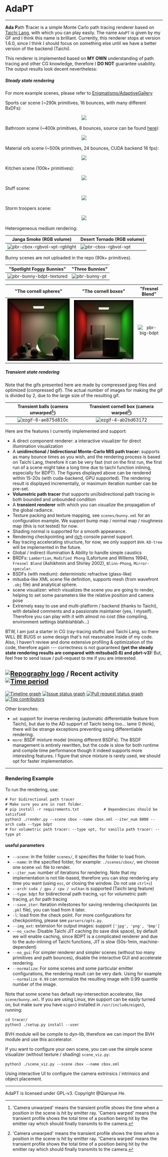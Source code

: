 # AdaPT

---

**Ada** **P**ath **T**racer is a simple Monte Carlo path tracing renderer based on [Taichi Lang](https://www.taichi-lang.org/), with which you can play easily. The name `AdaPT` is given by my GF and I think this name is brilliant. Currently, this renderer stops at version 1.6.0, since I think I should focus on something else until we have a better version of the backend (Taichi).

This renderer is implemented based on **MY OWN** understanding of path tracing and other CG knowledge, therefore I **DO NOT** guarantee usability. The output results look decent nevertheless:

##### Steady state rendering

For more example scenes, please refer to [Enigmatisms/AdaptiveGallery](https://github.com/Enigmatisms/AdaptiveGallery)

Sports car scene (~290k primitives, 16 bounces, with many different BxDFs):

<p align="center"><img src="https://github.com/Enigmatisms/AdaPT/assets/46109954/b480b716-f6f2-4163-86d9-3b87591297de"/></p>

Bathroom scene (~400k primitives, 8 bounces, source can be found [here]()):

<p align="center"><img src="https://github.com/Enigmatisms/AdaPT/assets/46109954/69272001-8acf-4196-9451-cfd4830e4067"/></p>

Material orb scene (~500k primitives, 24 bounces, CUDA backend 16 fps):

<p align="center"><img src="https://github.com/Enigmatisms/AdaPT/assets/46109954/79754d30-1ce6-4ab2-a382-42010ed7c5b5"/></p>

Kitchen scene (100k+ primitives):

<p align="center"><img src="https://github.com/Enigmatisms/AdaPT/assets/46109954/4c891d25-70ce-4239-9c48-ddf72c72ad4d"/></p>

Stuff scene:

<p align="center"><img src="https://github.com/Enigmatisms/AdaPT/assets/46109954/d91b93e4-3084-419d-a310-a5dbb11d77ea"/></p>

Storm troopers scene:

<p align="center"><img src="https://github.com/Enigmatisms/AdaPT/assets/46109954/038a7b15-3e88-40e2-82a9-0155ca10ade0"/></p>

Heterogeneous medium rendering:

| Janga Smoke (RGB volume) | Desert Tornado (RGB volume) |
| ------------------------- | --------------- |
|![pbr-cbox-rgbvol-vpt-rgblight](https://github.com/Enigmatisms/AdaPT/assets/46109954/6bb9f35a-7323-432a-b319-7b04b96e91d0)|![pbr-cbox-rgbvol-vpt](https://github.com/Enigmatisms/AdaPT/assets/46109954/11f5a64e-4fa4-4ae1-9971-ba2bc40d8fc5)|

Bunny scenes are not uploaded in the repo (90k+ primitives).

| "Spotlight Foggy Bunnies" | "Three Bunnies" |
| ------------------------- | --------------- |
|  ![pbr-bunny-bdpt-textured](https://github.com/Enigmatisms/AdaPT/assets/46109954/07f0b226-f94b-4862-8c8e-a9511b5eceeb)            |      ![pbr-bunny-pt](https://github.com/Enigmatisms/AdaPT/assets/46109954/6caee802-8933-4c96-8ca4-281065fe5cfe)           |

|         "The cornell spheres"          |         "The cornell boxes"         | "Fresnel Blend" |
| :------------------------------------: | :---------------------------------: | :------------------------------------: |
| ![](./assets/adapt-cornell-sphere.png) | ![](./assets/adapt-cornell-box.png) | ![pbr-big-bdpt](https://user-images.githubusercontent.com/126778364/225679926-f75aab9f-0f47-4f45-ab4a-3ea7eaf34055.png)|

##### Transient state rendering

Note that the gifs presented here are made by compressed jpeg files and optimized (compressed gif). The actual number of images for making the gif is divided by 2, due to the large size of the resulting gif.

|         Transient balls (camera unwarped[^foot])          |         Transient cornell box (camera warped[^foot])         |
| :------------------------------------: | :---------------------------------: |
|![ezgif-6-ae875d810c](https://github.com/Enigmatisms/AdaPT/assets/46109954/6f952018-a487-4b82-84c9-5f8c88f525f3)|![ezgif-4-ab2bd63172](https://user-images.githubusercontent.com/126778364/226910971-3764eb68-9e29-41bd-894d-4a27e9dc49d7.gif)|

[^foot]: 'Camera unwarped' means the transient profile shows the time when a position in the scene is *hit* by emitter ray. 'Camera warped' means the transient profile shows the total time of a position being hit by the emitter ray which should finally transmits to the camera.

Here are the features I currently implemented and support:

- A direct component renderer: a interactive visualizer for direct illumination visualization
- A **unidirectional / bidirectional Monte-Carlo MIS path tracer**: supports as many bounce times as you wish, and the rendering process is based on Taichi Lang, therefore it can be very fast (not on the first run, the first run of a scene might take a long time due to taichi function inlining, especially for BDPT). The figures displayed above can be rendered within 15-20s (with cuda-backend, GPU supported). The rendering result is displayed incrementally, or maximum iteration number can be pre-set.
- **Volumetric path tracer** that supports uni/bidirectional path tracing in both bounded and unbounded condition
- A **transient renderer** with which you can visualize the propagation of the global radiance.
- Texture packing and texture mapping, see `scenes/bunny.xml` for an configuration example. We support bump map / normal map / roughness map (this is not tested) for now.
- Shading normal is supported for a smooth appearance. 
- Rendering checkpointing and [rich](https://github.com/Textualize/rich) console pannel support. 
- Ray tracing accelerating structure, for now, we only support `BVH`. `KD-tree` will be implemented in the future.
- Global / indirect illumination & Ability to handle simple caustics
- BRDFs: `Lambertian`, `Modified Phong` (Lafortune and Willems 1994), `Fresnel Blend` (Ashikhmin and Shirley 2002), `Blinn-Phong`, `Mirror-specular`.
- BSDFs (with medium): deterministic refractive (glass-like)
- mitusba-like XML scene file definition, supports mesh (from wavefront `.obj` file) and analytical sphere.
- scene visualizer: which visualizes the scene you are going to render, helping to set some parameters like the relative position and camera pose
- Extremely easy to use and multi-platform / backend (thanks to Taichi), with detailed comments and a passionate maintainer (yes, I myself). Therefore you can play with it with almost no cost (like compiling, environment settings blahblahblah...)

BTW, I am just a starter in CG (ray-tracing stuffs) and Taichi Lang, so there WILL BE BUGS or some design that's not reasonable inside of my code. Also, I haven't review and done extensive profiling & optimization of the code, therefore again --- correctness is not guaranteed **(yet the steady state rendering results are compared with mitsuba(0.6) and pbrt-v3)**! But, feel free to send issue / pull-request to me if you are interested.

## [![Repography logo](https://images.repography.com/logo.svg)](https://repography.com) / Recent activity [![Time period](https://images.repography.com/41004045/Enigmatisms/AdaPT/recent-activity/fVqlnsVIVw6cNJn7ru5Ony241hiQ-LlfHO1r78JV23M/j2RaKrB53Y5oHM9SSkCt-BypoGCgGiv2DO6gNPeewxQ_badge.svg)](https://repography.com)

[![Timeline graph](https://images.repography.com/41004045/Enigmatisms/AdaPT/recent-activity/fVqlnsVIVw6cNJn7ru5Ony241hiQ-LlfHO1r78JV23M/j2RaKrB53Y5oHM9SSkCt-BypoGCgGiv2DO6gNPeewxQ_timeline.svg)](https://github.com/Enigmatisms/AdaPT/commits)
[![Issue status graph](https://images.repography.com/41004045/Enigmatisms/AdaPT/recent-activity/fVqlnsVIVw6cNJn7ru5Ony241hiQ-LlfHO1r78JV23M/j2RaKrB53Y5oHM9SSkCt-BypoGCgGiv2DO6gNPeewxQ_issues.svg)](https://github.com/Enigmatisms/AdaPT/issues)
[![Pull request status graph](https://images.repography.com/41004045/Enigmatisms/AdaPT/recent-activity/fVqlnsVIVw6cNJn7ru5Ony241hiQ-LlfHO1r78JV23M/j2RaKrB53Y5oHM9SSkCt-BypoGCgGiv2DO6gNPeewxQ_prs.svg)](https://github.com/Enigmatisms/AdaPT/pulls)
[![Top contributors](https://images.repography.com/41004045/Enigmatisms/AdaPT/recent-activity/fVqlnsVIVw6cNJn7ru5Ony241hiQ-LlfHO1r78JV23M/j2RaKrB53Y5oHM9SSkCt-BypoGCgGiv2DO6gNPeewxQ_users.svg)](https://github.com/Enigmatisms/AdaPT/graphs/contributors)

Other branches:
- `ad`: support for inverse rendering (automatic differentiable feature from Taichi), but due to the AD support of Taichi being too... lame (I think), there will be strange exceptions preventing using differentiable rendering.
- `more`: BSDF mixture model (mixing different BSDFs). The BSDF management is entirely rewritten, but the code is slow for both runtime and compile time performance though it indeed supports more interesting features. I figure that since mixture is rarely used, we should opt for faster implementation.

---

### Rendering Example

​To run the rendering, use:

```shell
# For bidirectional path tracer
# Make sure you are in root folder.
# pip install -r requirements.txt			# Dependencies should be satisfied
python3 ./render.py --scene cbox --name cbox.xml --iter_num 8000 --arch cuda --type bdpt
# For volumetric path tracer: --type vpt, for vanilla path tracer: --type pt
```

#### useful parameters

- `--scene`: in the folder `scenes/`, it specifies the folder to load from.
- `--name`: in the specified folder, for example: `./scenes/cbox/`, we choose one scene `xml` file to render.
- `--iter_num`: number of iterations for rendering. Note that my implementation is not tile-based, therefore you can stop rendering any time you want (using `esc`, or closing the window. Do not use `ctrl+c`)
- `--arch`: `cuda / gpu / cpu / vulkan`  is supported (Taichi lang feature)
- `--type`: `bdpt` for bidirectional path tracing, `vpt` for volumetric path tracing, `pt` for path tracing
- `--save_iter`: Iteration milestones for saving rendering checkpoints (as `.pkl` file), you can load from it later.
- `-l`: load from the check point. For more configurations for checkpointing, please see `parsers/opts.py`.
- `--img_ext`: extension for output images: support `['jpg', 'png', 'bmp']`
- `--no_cache`: Disable Taichi JIT caching (to save disk space), by default we will enable caching, since BDPT is a complicated renderer and due to the auto-inlining of Taichi functions, JIT is slow (50s-1min, machine-dependent)
- `--no_gui`: For simpler renderer and simpler scenes (without too many primitives and path bounces), disable the interactive GUI and accelerate rendering.
- `--normalize`: For some scenes and some particular emitter configurations, the rendering result can be very dark. Using for example `--normalize 0.99` can normalize the resulting image with 0.99 quantile number of the image.

Note that some scene has default ray-intersection accelerator, like `scene/bunny.xml`. If you are using Linux, `BVH` support can be easily turned on, but make sure you have `eigen3` installed in `/usr/include/eigen3`, running:

```shell
cd tracer/
python3 ./setup.py install --user
```

BVH module will be compile to dyn-lib, therefore we can import the BVH module and use this accelerator.

If you want to configure your own scene, you can use the simple scene visualizer (without texture / shading) `scene_viz.py`:

```shell
python3 ./scene_viz.py --scene cbox --name cbox.xml
```

Using interactive UI to configure the camera extrinsics / intrinsics and object placement. 

---

AdaPT is licensed under GPL-v3. Copyright @Qianyue He.
